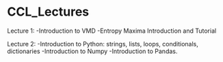 # CCL_Lectures

Lecture 1:
-Introduction to VMD
-Entropy Maxima Introduction and Tutorial

Lecture 2:
-Introduction to Python: strings, lists, loops, conditionals, dictionaries
-Introduction to Numpy
-Introduction to Pandas.
